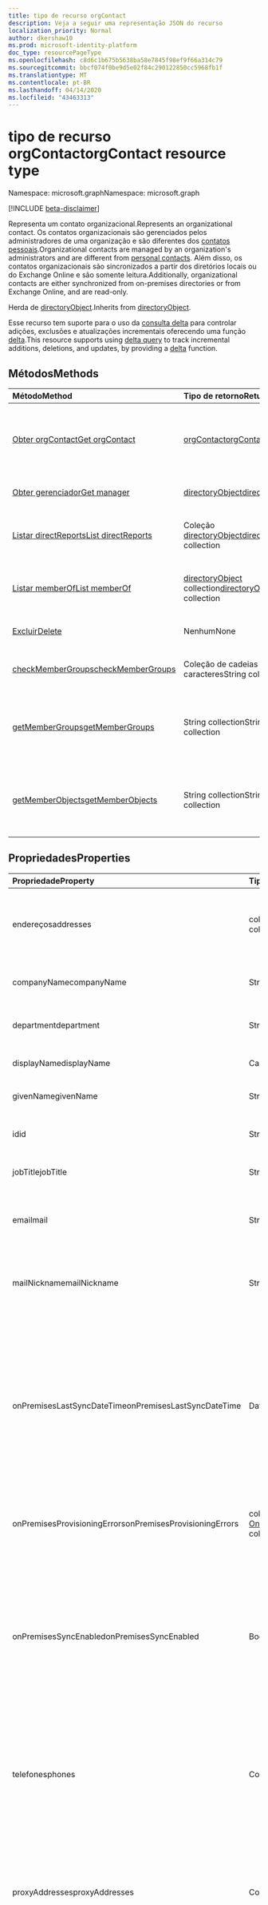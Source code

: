```yaml
---
title: tipo de recurso orgContact
description: Veja a seguir uma representação JSON do recurso
localization_priority: Normal
author: dkershaw10
ms.prod: microsoft-identity-platform
doc_type: resourcePageType
ms.openlocfilehash: c8d6c1b675b5638ba58e7845f98ef9f66a314c79
ms.sourcegitcommit: bbcf074f0be9d5e02f84c290122850cc5968fb1f
ms.translationtype: MT
ms.contentlocale: pt-BR
ms.lasthandoff: 04/14/2020
ms.locfileid: "43463313"
---
```

# <a name="orgcontact-resource-type"></a><span data-ttu-id="bf97f-103">tipo de recurso orgContact</span><span class="sxs-lookup"><span data-stu-id="bf97f-103">orgContact resource type</span></span>

<span data-ttu-id="bf97f-104">Namespace: microsoft.graph</span><span class="sxs-lookup"><span data-stu-id="bf97f-104">Namespace: microsoft.graph</span></span>

[!INCLUDE [beta-disclaimer](../../includes/beta-disclaimer.md)]

<span data-ttu-id="bf97f-105">Representa um contato organizacional.</span><span class="sxs-lookup"><span data-stu-id="bf97f-105">Represents an organizational contact.</span></span> <span data-ttu-id="bf97f-106">Os contatos organizacionais são gerenciados pelos administradores de uma organização e são diferentes dos [contatos pessoais](contact.md).</span><span class="sxs-lookup"><span data-stu-id="bf97f-106">Organizational contacts are managed by an organization's administrators and are different from [personal contacts](contact.md).</span></span> <span data-ttu-id="bf97f-107">Além disso, os contatos organizacionais são sincronizados a partir dos diretórios locais ou do Exchange Online e são somente leitura.</span><span class="sxs-lookup"><span data-stu-id="bf97f-107">Additionally, organizational contacts are either synchronized from on-premises directories or from Exchange Online, and are read-only.</span></span>

<span data-ttu-id="bf97f-108">Herda de [directoryObject](directoryobject.md).</span><span class="sxs-lookup"><span data-stu-id="bf97f-108">Inherits from [directoryObject](directoryobject.md).</span></span>

<span data-ttu-id="bf97f-109">Esse recurso tem suporte para o uso da [consulta delta](/graph/delta-query-overview) para controlar adições, exclusões e atualizações incrementais oferecendo uma função [delta](../api/orgcontact-delta.md).</span><span class="sxs-lookup"><span data-stu-id="bf97f-109">This resource supports using [delta query](/graph/delta-query-overview) to track incremental additions, deletions, and updates, by providing a [delta](../api/orgcontact-delta.md) function.</span></span>

## <a name="methods"></a><span data-ttu-id="bf97f-110">Métodos</span><span class="sxs-lookup"><span data-stu-id="bf97f-110">Methods</span></span>

| <span data-ttu-id="bf97f-111">Método</span><span class="sxs-lookup"><span data-stu-id="bf97f-111">Method</span></span>           | <span data-ttu-id="bf97f-112">Tipo de retorno</span><span class="sxs-lookup"><span data-stu-id="bf97f-112">Return Type</span></span>    |<span data-ttu-id="bf97f-113">Descrição</span><span class="sxs-lookup"><span data-stu-id="bf97f-113">Description</span></span>|
|:---------------|:--------|:----------|
|[<span data-ttu-id="bf97f-114">Obter orgContact</span><span class="sxs-lookup"><span data-stu-id="bf97f-114">Get orgContact</span></span>](../api/orgcontact-get.md) | [<span data-ttu-id="bf97f-115">orgContact</span><span class="sxs-lookup"><span data-stu-id="bf97f-115">orgContact</span></span>](orgcontact.md) |<span data-ttu-id="bf97f-116">Leia as propriedades e os relacionamentos do objeto orgContact.</span><span class="sxs-lookup"><span data-stu-id="bf97f-116">Read properties and relationships of orgContact object.</span></span>|
|[<span data-ttu-id="bf97f-117">Obter gerenciador</span><span class="sxs-lookup"><span data-stu-id="bf97f-117">Get manager</span></span>](../api/orgcontact-get-manager.md) |[<span data-ttu-id="bf97f-118">directoryObject</span><span class="sxs-lookup"><span data-stu-id="bf97f-118">directoryObject</span></span>](directoryobject.md)| <span data-ttu-id="bf97f-119">Obtenha o gerente do contato.</span><span class="sxs-lookup"><span data-stu-id="bf97f-119">Get the contact's manager.</span></span>|
|[<span data-ttu-id="bf97f-120">Listar directReports</span><span class="sxs-lookup"><span data-stu-id="bf97f-120">List directReports</span></span>](../api/orgcontact-list-directreports.md) |<span data-ttu-id="bf97f-121">Coleção [directoryObject](directoryobject.md)</span><span class="sxs-lookup"><span data-stu-id="bf97f-121">[directoryObject](directoryobject.md) collection</span></span>| <span data-ttu-id="bf97f-122">Listar os subordinados diretos do contato.</span><span class="sxs-lookup"><span data-stu-id="bf97f-122">List the contact's direct reports.</span></span>|
|[<span data-ttu-id="bf97f-123">Listar memberOf</span><span class="sxs-lookup"><span data-stu-id="bf97f-123">List memberOf</span></span>](../api/orgcontact-list-memberof.md) |<span data-ttu-id="bf97f-124">[directoryObject](directoryobject.md) collection</span><span class="sxs-lookup"><span data-stu-id="bf97f-124">[directoryObject](directoryobject.md) collection</span></span>| <span data-ttu-id="bf97f-125">Obter uma coleção de objetos memberOf.</span><span class="sxs-lookup"><span data-stu-id="bf97f-125">Get a memberOf object collection.</span></span>|
|[<span data-ttu-id="bf97f-126">Excluir</span><span class="sxs-lookup"><span data-stu-id="bf97f-126">Delete</span></span>](../api/orgcontact-delete.md) | <span data-ttu-id="bf97f-127">Nenhum</span><span class="sxs-lookup"><span data-stu-id="bf97f-127">None</span></span> |<span data-ttu-id="bf97f-128">Exclua o objeto orgContact.</span><span class="sxs-lookup"><span data-stu-id="bf97f-128">Delete orgContact object.</span></span> |
|[<span data-ttu-id="bf97f-129">checkMemberGroups</span><span class="sxs-lookup"><span data-stu-id="bf97f-129">checkMemberGroups</span></span>](../api/orgcontact-checkmembergroups.md)|<span data-ttu-id="bf97f-130">Coleção de cadeias de caracteres</span><span class="sxs-lookup"><span data-stu-id="bf97f-130">String collection</span></span>| <span data-ttu-id="bf97f-131">Verifique a associação ao grupo.</span><span class="sxs-lookup"><span data-stu-id="bf97f-131">Check for group membership.</span></span> |
|[<span data-ttu-id="bf97f-132">getMemberGroups</span><span class="sxs-lookup"><span data-stu-id="bf97f-132">getMemberGroups</span></span>](../api/orgcontact-getmembergroups.md)|<span data-ttu-id="bf97f-133">String collection</span><span class="sxs-lookup"><span data-stu-id="bf97f-133">String collection</span></span>| <span data-ttu-id="bf97f-134">Retornar todos os grupos dos quais o contato especificado é membro.</span><span class="sxs-lookup"><span data-stu-id="bf97f-134">Return all the groups that the specified contact is a member of.</span></span> |
|[<span data-ttu-id="bf97f-135">getMemberObjects</span><span class="sxs-lookup"><span data-stu-id="bf97f-135">getMemberObjects</span></span>](../api/orgcontact-getmemberobjects.md)|<span data-ttu-id="bf97f-136">String collection</span><span class="sxs-lookup"><span data-stu-id="bf97f-136">String collection</span></span>| <span data-ttu-id="bf97f-137">Retorna uma lista de directoryObjects o contato é um membro.</span><span class="sxs-lookup"><span data-stu-id="bf97f-137">Returns a list of directoryObjects the contact is a member of.</span></span> |

## <a name="properties"></a><span data-ttu-id="bf97f-138">Propriedades</span><span class="sxs-lookup"><span data-stu-id="bf97f-138">Properties</span></span>

| <span data-ttu-id="bf97f-139">Propriedade</span><span class="sxs-lookup"><span data-stu-id="bf97f-139">Property</span></span>     | <span data-ttu-id="bf97f-140">Tipo</span><span class="sxs-lookup"><span data-stu-id="bf97f-140">Type</span></span>   |<span data-ttu-id="bf97f-141">Descrição</span><span class="sxs-lookup"><span data-stu-id="bf97f-141">Description</span></span>|
|:---------------|:--------|:----------|
| <span data-ttu-id="bf97f-142">endereços</span><span class="sxs-lookup"><span data-stu-id="bf97f-142">addresses</span></span>                    | <span data-ttu-id="bf97f-143">coleção [physicalOfficeAddress](physicalofficeaddress.md)</span><span class="sxs-lookup"><span data-stu-id="bf97f-143">[physicalOfficeAddress](physicalofficeaddress.md) collection</span></span>           | <span data-ttu-id="bf97f-144">Endereços postais para este contato organizacional.</span><span class="sxs-lookup"><span data-stu-id="bf97f-144">Postal addresses for this organizational contact.</span></span> <span data-ttu-id="bf97f-145">Por enquanto, um contato só pode ter um endereço físico.</span><span class="sxs-lookup"><span data-stu-id="bf97f-145">For now a contact can only have one physical address.</span></span> |
| <span data-ttu-id="bf97f-146">companyName</span><span class="sxs-lookup"><span data-stu-id="bf97f-146">companyName</span></span>                  | <span data-ttu-id="bf97f-147">String</span><span class="sxs-lookup"><span data-stu-id="bf97f-147">String</span></span>                                                    | <span data-ttu-id="bf97f-148">Nome da empresa à qual este contato organizacional pertence.</span><span class="sxs-lookup"><span data-stu-id="bf97f-148">Name of the company that this organizational contact belong to.</span></span>                                                                                                                                                                                                                                                                                                                 |
| <span data-ttu-id="bf97f-149">department</span><span class="sxs-lookup"><span data-stu-id="bf97f-149">department</span></span>                   | <span data-ttu-id="bf97f-150">String</span><span class="sxs-lookup"><span data-stu-id="bf97f-150">String</span></span>                                                     | <span data-ttu-id="bf97f-151">O nome do departamento no qual o contato funciona.</span><span class="sxs-lookup"><span data-stu-id="bf97f-151">The name for the department in which the contact works.</span></span>                                                                                                                                                                                                                                                                                                                                |
| <span data-ttu-id="bf97f-152">displayName</span><span class="sxs-lookup"><span data-stu-id="bf97f-152">displayName</span></span>                  | <span data-ttu-id="bf97f-153">Cadeia de caracteres</span><span class="sxs-lookup"><span data-stu-id="bf97f-153">String</span></span>                                                     | <span data-ttu-id="bf97f-154">Nome para exibição desse contato organizacional.</span><span class="sxs-lookup"><span data-stu-id="bf97f-154">Display name for this organizational contact.</span></span>                                                                                                                                                                                                                                                                                                                                   |
| <span data-ttu-id="bf97f-155">givenName</span><span class="sxs-lookup"><span data-stu-id="bf97f-155">givenName</span></span>                    | <span data-ttu-id="bf97f-156">String</span><span class="sxs-lookup"><span data-stu-id="bf97f-156">String</span></span>                                                     | <span data-ttu-id="bf97f-157">Nome para este contato organizacional.</span><span class="sxs-lookup"><span data-stu-id="bf97f-157">First name for this organizational contact.</span></span>                                                                                                                                                                                                                                                                                                                                     |
| <span data-ttu-id="bf97f-158">id</span><span class="sxs-lookup"><span data-stu-id="bf97f-158">id</span></span>                           | <span data-ttu-id="bf97f-159">String</span><span class="sxs-lookup"><span data-stu-id="bf97f-159">String</span></span>                                                     | <span data-ttu-id="bf97f-160">Identificador exclusivo desse contato organizacional.</span><span class="sxs-lookup"><span data-stu-id="bf97f-160">Unique identifier for this organizational contact.</span></span>                                                                                                                                                                                                                                                                                                                             |
| <span data-ttu-id="bf97f-161">jobTitle</span><span class="sxs-lookup"><span data-stu-id="bf97f-161">jobTitle</span></span>                     | <span data-ttu-id="bf97f-162">String</span><span class="sxs-lookup"><span data-stu-id="bf97f-162">String</span></span>                                                     | <span data-ttu-id="bf97f-163">Cargo para este contato organizacional.</span><span class="sxs-lookup"><span data-stu-id="bf97f-163">Job title for this organizational contact.</span></span>                                                                                                                                                                                                                                                                                                                                      |
|<span data-ttu-id="bf97f-164">email</span><span class="sxs-lookup"><span data-stu-id="bf97f-164">mail</span></span>|<span data-ttu-id="bf97f-165">String</span><span class="sxs-lookup"><span data-stu-id="bf97f-165">String</span></span>| <span data-ttu-id="bf97f-166">O endereço SMTP do contato, por exemplo, "jeff@contoso.onmicrosoft.com".</span><span class="sxs-lookup"><span data-stu-id="bf97f-166">The SMTP address for the contact, for example, "jeff@contoso.onmicrosoft.com".</span></span> |
| <span data-ttu-id="bf97f-167">mailNickname</span><span class="sxs-lookup"><span data-stu-id="bf97f-167">mailNickname</span></span>                 | <span data-ttu-id="bf97f-168">String</span><span class="sxs-lookup"><span data-stu-id="bf97f-168">String</span></span>                                                     | <span data-ttu-id="bf97f-169">Alias de email (parte do endereço de email, esperando o símbolo @) desse contato organizacional.</span><span class="sxs-lookup"><span data-stu-id="bf97f-169">Email alias (portion of email address pre-pending the @ symbol) for this organizational contact.</span></span>                                                                                                                                                                                                                                                                                |
| <span data-ttu-id="bf97f-170">onPremisesLastSyncDateTime</span><span class="sxs-lookup"><span data-stu-id="bf97f-170">onPremisesLastSyncDateTime</span></span>   | <span data-ttu-id="bf97f-171">DateTimeOffset</span><span class="sxs-lookup"><span data-stu-id="bf97f-171">DateTimeOffset</span></span>                                             | <span data-ttu-id="bf97f-172">Data e hora da última sincronização do contato organizacional do AD local.</span><span class="sxs-lookup"><span data-stu-id="bf97f-172">Date and time when this organizational contact was last synchronized from on-premises AD.</span></span> <span data-ttu-id="bf97f-173">O tipo Timestamp representa informações de data e hora usando o formato ISO 8601 e está sempre no horário UTC.</span><span class="sxs-lookup"><span data-stu-id="bf97f-173">The Timestamp type represents date and time information using ISO 8601 format and is always in UTC time.</span></span> <span data-ttu-id="bf97f-174">Por exemplo, meia-noite em UTC no dia 1º de janeiro de 2014 teria esta aparência: '2014-01-01T00:00:00Z'.</span><span class="sxs-lookup"><span data-stu-id="bf97f-174">For example, midnight UTC on Jan 1, 2014 would look like this: '2014-01-01T00:00:00Z'.</span></span>   |
| <span data-ttu-id="bf97f-175">onPremisesProvisioningErrors</span><span class="sxs-lookup"><span data-stu-id="bf97f-175">onPremisesProvisioningErrors</span></span> |<span data-ttu-id="bf97f-176">coleção [OnPremisesProvisioningError](onpremisesprovisioningerror.md)</span><span class="sxs-lookup"><span data-stu-id="bf97f-176">[onPremisesProvisioningError](onpremisesprovisioningerror.md) collection</span></span>       | <span data-ttu-id="bf97f-177">Lista de erros de provisionamento de sincronização para este contato organizacional.</span><span class="sxs-lookup"><span data-stu-id="bf97f-177">List of any synchronization provisioning errors for this organizational contact.</span></span>                                                                                                                                                                                                                                                                                                |
|<span data-ttu-id="bf97f-178">onPremisesSyncEnabled</span><span class="sxs-lookup"><span data-stu-id="bf97f-178">onPremisesSyncEnabled</span></span>|<span data-ttu-id="bf97f-179">Booliano</span><span class="sxs-lookup"><span data-stu-id="bf97f-179">Boolean</span></span>|<span data-ttu-id="bf97f-180">**true** se esse objeto for sincronizado a partir de um diretório local; **false** se esse objeto foi originalmente sincronizado a partir de um diretório local, mas não é mais sincronizado e agora é Mastered no Exchange; **NULL** se esse objeto nunca tiver sido sincronizado a partir de um diretório local (padrão).</span><span class="sxs-lookup"><span data-stu-id="bf97f-180">**true** if this object is synced from an on-premises directory; **false** if this object was originally synced from an on-premises directory but is no longer synced and now mastered in Exchange; **null** if this object has never been synced from an on-premises directory (default).</span></span>|
| <span data-ttu-id="bf97f-181">telefones</span><span class="sxs-lookup"><span data-stu-id="bf97f-181">phones</span></span>                       | <span data-ttu-id="bf97f-182">Coleção [phone](phone.md)</span><span class="sxs-lookup"><span data-stu-id="bf97f-182">[phone](phone.md) collection</span></span>                            | <span data-ttu-id="bf97f-183">Lista de telefones para este contato organizacional.</span><span class="sxs-lookup"><span data-stu-id="bf97f-183">List of phones for this organizational contact.</span></span> <span data-ttu-id="bf97f-184">Os tipos de telefone podem ser móveis, de negócios e de businessFax.</span><span class="sxs-lookup"><span data-stu-id="bf97f-184">Phone types can be mobile, business, and businessFax.</span></span> <span data-ttu-id="bf97f-185">Somente um de cada tipo pode estar presente na coleção.</span><span class="sxs-lookup"><span data-stu-id="bf97f-185">Only one of each type can ever be present in the collection.</span></span>                                                                                                                       |
| <span data-ttu-id="bf97f-186">proxyAddresses</span><span class="sxs-lookup"><span data-stu-id="bf97f-186">proxyAddresses</span></span>               | <span data-ttu-id="bf97f-187">Coleção de cadeias de caracteres</span><span class="sxs-lookup"><span data-stu-id="bf97f-187">String collection</span></span>                                         | <span data-ttu-id="bf97f-188">Por exemplo: "SMTP: bob@contoso.com", "SMTP: bob@sales.contoso.com".</span><span class="sxs-lookup"><span data-stu-id="bf97f-188">For example: "SMTP: bob@contoso.com", "smtp: bob@sales.contoso.com".</span></span> <span data-ttu-id="bf97f-189">O operador **any** é obrigatório para expressões de filtro em propriedades de vários valores.</span><span class="sxs-lookup"><span data-stu-id="bf97f-189">The **any** operator is required for filter expressions on multi-valued properties.</span></span> <span data-ttu-id="bf97f-190">Oferece \$suporte a filtro.</span><span class="sxs-lookup"><span data-stu-id="bf97f-190">Supports \$filter.</span></span>                                                                                                                                                                               |
| <span data-ttu-id="bf97f-191">surname</span><span class="sxs-lookup"><span data-stu-id="bf97f-191">surname</span></span>                      | <span data-ttu-id="bf97f-192">String</span><span class="sxs-lookup"><span data-stu-id="bf97f-192">String</span></span>                                                     | <span data-ttu-id="bf97f-193">Sobrenome para este contato organizacional.</span><span class="sxs-lookup"><span data-stu-id="bf97f-193">Last name for this organizational contact.</span></span>                          |

## <a name="relationships"></a><span data-ttu-id="bf97f-194">Relações</span><span class="sxs-lookup"><span data-stu-id="bf97f-194">Relationships</span></span>

| <span data-ttu-id="bf97f-195">Relação</span><span class="sxs-lookup"><span data-stu-id="bf97f-195">Relationship</span></span> | <span data-ttu-id="bf97f-196">Tipo</span><span class="sxs-lookup"><span data-stu-id="bf97f-196">Type</span></span>   |<span data-ttu-id="bf97f-197">Descrição</span><span class="sxs-lookup"><span data-stu-id="bf97f-197">Description</span></span>|
|:---------------|:--------|:----------|
|<span data-ttu-id="bf97f-198">directReports</span><span class="sxs-lookup"><span data-stu-id="bf97f-198">directReports</span></span>|<span data-ttu-id="bf97f-199">Coleção [directoryObject](directoryobject.md)</span><span class="sxs-lookup"><span data-stu-id="bf97f-199">[directoryObject](directoryobject.md) collection</span></span>| <span data-ttu-id="bf97f-200">Os subordinados diretos do contato.</span><span class="sxs-lookup"><span data-stu-id="bf97f-200">The contact's direct reports.</span></span> <span data-ttu-id="bf97f-201">(Os usuários e contatos que têm a propriedade do gerente definidas para este contato.)  Somente leitura.</span><span class="sxs-lookup"><span data-stu-id="bf97f-201">(The users and contacts that have their manager property set to this contact.)  Read-only.</span></span> <span data-ttu-id="bf97f-202">Anulável.</span><span class="sxs-lookup"><span data-stu-id="bf97f-202">Nullable.</span></span>|
|<span data-ttu-id="bf97f-203">manager</span><span class="sxs-lookup"><span data-stu-id="bf97f-203">manager</span></span>|[<span data-ttu-id="bf97f-204">directoryObject</span><span class="sxs-lookup"><span data-stu-id="bf97f-204">directoryObject</span></span>](directoryobject.md)| <span data-ttu-id="bf97f-205">O usuário ou contato que é o gerente do contato.</span><span class="sxs-lookup"><span data-stu-id="bf97f-205">The user or contact that is this contact's manager.</span></span> <span data-ttu-id="bf97f-206">Somente leitura.</span><span class="sxs-lookup"><span data-stu-id="bf97f-206">Read-only.</span></span>|
|<span data-ttu-id="bf97f-207">memberOf</span><span class="sxs-lookup"><span data-stu-id="bf97f-207">memberOf</span></span>|<span data-ttu-id="bf97f-208">Coleção [directoryObject](directoryobject.md)</span><span class="sxs-lookup"><span data-stu-id="bf97f-208">[directoryObject](directoryobject.md) collection</span></span>| <span data-ttu-id="bf97f-209">Grupos dos quais este contato é membro.</span><span class="sxs-lookup"><span data-stu-id="bf97f-209">Groups that this contact is a member of.</span></span> <span data-ttu-id="bf97f-210">Somente leitura.</span><span class="sxs-lookup"><span data-stu-id="bf97f-210">Read-only.</span></span> <span data-ttu-id="bf97f-211">Anulável.</span><span class="sxs-lookup"><span data-stu-id="bf97f-211">Nullable.</span></span>|

## <a name="json-representation"></a><span data-ttu-id="bf97f-212">Representação JSON</span><span class="sxs-lookup"><span data-stu-id="bf97f-212">JSON representation</span></span>

<span data-ttu-id="bf97f-213">Veja a seguir uma representação JSON do recurso</span><span class="sxs-lookup"><span data-stu-id="bf97f-213">Here is a JSON representation of the resource</span></span>

<!-- {
  "blockType": "resource",
  "optionalProperties": [
    "directReports",
    "manager",
    "memberOf"
  ],
  "keyProperty": "id",
  "baseType":"microsoft.graph.entity",  
  "@odata.type": "microsoft.graph.orgcontact"
}-->

```json
{
  "addresses": [{"@odata.type": "microsoft.graph.physicalOfficeAddress"}],
  "companyName": "string",
  "department": "string",
  "displayName": "string",
  "givenName": "string",
  "id": "string (identifier)",
  "jobTitle": "string",
  "mail": "string",
  "mailNickname": "string",
  "onPremisesLastSyncDateTime": "string (timestamp)",
  "onPremisesProvisioningErrors": [{"@odata.type": "microsoft.graph.onPremisesProvisioningError"}],
  "onPremisesSyncEnabled": true,
  "phones": [{"@odata.type": "microsoft.graph.phone"}],
  "proxyAddresses": ["string"],
  "surname": "string"
}
```

<!-- uuid: 8fcb5dbc-d5aa-4681-8e31-b001d5168d79
2015-10-25 14:57:30 UTC -->
<!--
{
  "type": "#page.annotation",
  "description": "orgContact resource",
  "keywords": "",
  "section": "documentation",
  "tocPath": "",
  "suppressions": []
}
-->

